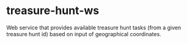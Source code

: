 # treasure-hunt-ws
Web service that provides available treasure hunt tasks (from a given treasure hunt id) based on input of geographical coordinates.
